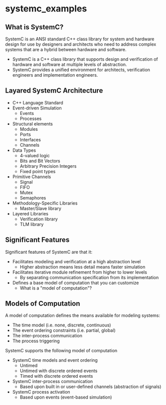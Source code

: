 # systemc_examples

## What is SystemC?

SystemC is an ANSI standard C++ class library for system and hardware design for use by designers and architects who need to address complex systems that are a hybrid between hardware and software.

- SystemC is a C++ class library that supports design and verification of hardware and software at multiple levels of abstraction.
- SystemC provides a unified environment for architects, verification engineers and implementation engineers.


## Layared SystemC Architecture
- C++ Language Standard
- Event-driven Simulation
    - Events
    - Processes
- Structural elements
    - Modules
    - Ports
    - Interfaces
    - Channels
- Data Types
    - 4-valued logic
    - Bits and Bit Vectors
    - Arbitrary Precision Integers
    - Fixed point types
- Primitive Channels
    - Signal
    - FIFO
    - Mutex
    - Semaphores
- Methodology-Specific Libraries
    - Master/Slave library
- Layered Libraries
    - Verification library
    - TLM library

## Significant Features
Significant features of SystemC are that it:
- Facilitates modeling and verification at a high abstraction level
    - Higher abstraction means less detail means faster simulation
- Facilitates iterative module refinement from higher to lower levels
    - By separating communication specification from its implementation
- Defines a base model of computation that you can customize
    - What is a "model of computation"?

## Models of Computation
A model of computation defines the means available for modeling systems:
- The time model (i.e. none, discrete, continuous)
- The event ordering constraints (i.e. partial, global)
- The inter-process communication
- The process triggering

SystemC supports the following model of computation
- SystemC time models and event ordering
    - Untimed
    - Untimed with discrete ordered events
    - Timed with discrete ordered events
- SystemC inter-process communication
    - Based upon built in or user-defined channels (abstraction of signals)
- SystemC process activation
    - Based upon events (event-based simulation)

